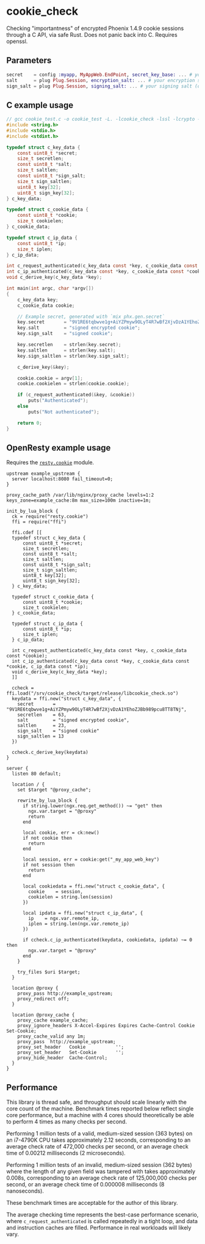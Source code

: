 # cookie_check

Checking "importantness" of encrypted Phoenix 1.4.9 cookie sessions through a C API, via safe Rust. Does not panic back into C. Requires openssl.

## Parameters

```elixir
secret    = config :myapp, MyAppWeb.EndPoint, secret_key_base: ... # your secret key
salt      = plug Plug.Session, encryption_salt: ... # your encryption salt (often "signed encrypted cookie")
sign_salt = plug Plug.Session, signing_salt: ... # your signing salt (often "signed cookie")
```

## C example usage

```c
// gcc cookie_test.c -o cookie_test -L. -lcookie_check -lssl -lcrypto -ldl -lpthread
#include <string.h>
#include <stdio.h>
#include <stdint.h>

typedef struct c_key_data {
    const uint8_t *secret;
    size_t secretlen;
    const uint8_t *salt;
    size_t saltlen;
    const uint8_t *sign_salt;
    size_t sign_saltlen;
    uint8_t key[32];
    uint8_t sign_key[32];
} c_key_data;

typedef struct c_cookie_data {
    const uint8_t *cookie;
    size_t cookielen;
} c_cookie_data;

typedef struct c_ip_data {
    const uint8_t *ip;
    size_t iplen;
} c_ip_data;

int c_request_authenticated(c_key_data const *key, c_cookie_data const *cookie);
int c_ip_authenticated(c_key_data const *key, c_cookie_data const *cookie, c_ip_data const *ip);
void c_derive_key(c_key_data *key);

int main(int argc, char *argv[])
{
    c_key_data key;
    c_cookie_data cookie;

    // Example secret, generated with `mix phx.gen.secret`
    key.secret       = "9V1RE6tqbwve1g+AiYZPmyw9OLyT4R7wBf2XjvDzA1YEhoZJBb989pcu8TT8TNj+";
    key.salt         = "signed encrypted cookie";
    key.sign_salt    = "signed cookie";

    key.secretlen    = strlen(key.secret);
    key.saltlen      = strlen(key.salt);
    key.sign_saltlen = strlen(key.sign_salt);

    c_derive_key(&key);

    cookie.cookie = argv[1];
    cookie.cookielen = strlen(cookie.cookie);

    if (c_request_authenticated(&key, &cookie))
        puts("Authenticated");
    else
        puts("Not authenticated");

    return 0;
}
```

## OpenResty example usage

Requires the [`resty.cookie`](https://github.com/cloudflare/lua-resty-cookie) module.

```nginx
upstream example_upstream {
  server localhost:8080 fail_timeout=0;
}

proxy_cache_path /var/lib/nginx/proxy_cache levels=1:2 keys_zone=example_cache:8m max_size=100m inactive=1m;

init_by_lua_block {
  ck = require("resty.cookie")
  ffi = require("ffi")

  ffi.cdef [[
  typedef struct c_key_data {
      const uint8_t *secret;
      size_t secretlen;
      const uint8_t *salt;
      size_t saltlen;
      const uint8_t *sign_salt;
      size_t sign_saltlen;
      uint8_t key[32];
      uint8_t sign_key[32];
  } c_key_data;

  typedef struct c_cookie_data {
      const uint8_t *cookie;
      size_t cookielen;
  } c_cookie_data;

  typedef struct c_ip_data {
      const uint8_t *ip;
      size_t iplen;
  } c_ip_data;

  int c_request_authenticated(c_key_data const *key, c_cookie_data const *cookie);
  int c_ip_authenticated(c_key_data const *key, c_cookie_data const *cookie, c_ip_data const *ip);
  void c_derive_key(c_key_data *key);
  ]]

  ccheck = ffi.load("/srv/cookie_check/target/release/libcookie_check.so")
  keydata = ffi.new("struct c_key_data", {
    secret       = "9V1RE6tqbwve1g+AiYZPmyw9OLyT4R7wBf2XjvDzA1YEhoZJBb989pcu8TT8TNj",
    secretlen    = 63,
    salt         = "signed encrypted cookie",
    saltlen      = 23,
    sign_salt    = "signed cookie"
    sign_saltlen = 13
  })

  ccheck.c_derive_key(keydata)
}

server {
  listen 80 default;

  location / {
    set $target "@proxy_cache";

    rewrite_by_lua_block {
      if string.lower(ngx.req.get_method()) ~= "get" then
        ngx.var.target = "@proxy"
        return
      end    

      local cookie, err = ck:new()
      if not cookie then
        return
      end

      local session, err = cookie:get("_my_app_web_key")
      if not session then
        return
      end

      local cookiedata = ffi.new("struct c_cookie_data", {
        cookie    = session,
        cookielen = string.len(session)
      })

      local ipdata = ffi.new("struct c_ip_data", {
        ip    = ngx.var.remote_ip,
        iplen = string.len(ngx.var.remote_ip)
      })

      if ccheck.c_ip_authenticated(keydata, cookiedata, ipdata) ~= 0 then
        ngx.var.target = "@proxy"
      end
    }

    try_files $uri $target;
  }

  location @proxy {
    proxy_pass http://example_upstream;
    proxy_redirect off;
  }

  location @proxy_cache {
    proxy_cache example_cache;
    proxy_ignore_headers X-Accel-Expires Expires Cache-Control Cookie Set-Cookie;
    proxy_cache_valid any 1m;
    proxy_pass  http://example_upstream;
    proxy_set_header   Cookie           '';
    proxy_set_header   Set-Cookie       '';
    proxy_hide_header  Cache-Control;
  }
}
```

## Performance

This library is thread safe, and throughput should scale linearly with the core count of the machine. Benchmark times reported below reflect single core performance, but a machine with 4 cores should theoretically be able to perform 4 times as many checks per second.

Performing 1 million tests of a valid, medium-sized session (363 bytes) on an i7-4790K CPU takes approximately 2.12 seconds, corresponding to an average check rate of 472,000 checks per second, or an average check time of 0.00212 milliseconds (2 microseconds).

Performing 1 million tests of an invalid, medium-sized session (362 bytes) where the length of any given field was tampered with takes approximately 0.008s, corresponding to an average check rate of 125,000,000 checks per second, or an average check time of 0.000008 milliseconds (8 nanoseconds).

These benchmark times are acceptable for the author of this library.

The average checking time represents the best-case performance scenario, where `c_request_authenticated` is called repeatedly in a tight loop, and data and instruction caches are filled. Performance in real workloads will likely vary.
